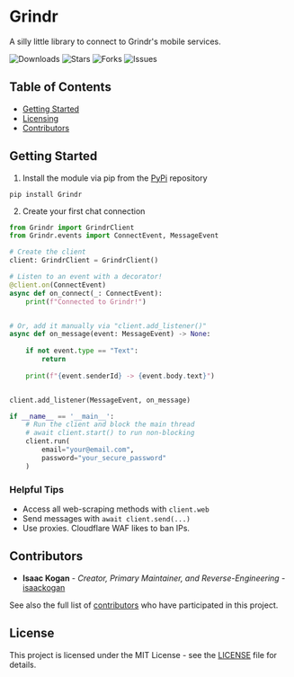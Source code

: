 Grindr
==================
A silly little library to connect to Grindr's mobile services.

![Downloads](https://pepy.tech/badge/grindr)
![Stars](https://img.shields.io/github/stars/isaackogan/Grindr?style=flat&color=0274b5)
![Forks](https://img.shields.io/github/forks/isaackogan/Grindr?style=flat&color=0274b5)
![Issues](https://img.shields.io/github/issues/isaackogan/Grindr)

## Table of Contents

- [Getting Started](#getting-started)
- [Licensing](#license)
- [Contributors](#contributors)

## Getting Started

1. Install the module via pip from the [PyPi](https://pypi.org/project/Grindr/) repository

```shell script
pip install Grindr
```

2. Create your first chat connection

```python
from Grindr import GrindrClient
from Grindr.events import ConnectEvent, MessageEvent

# Create the client
client: GrindrClient = GrindrClient()

# Listen to an event with a decorator!
@client.on(ConnectEvent)
async def on_connect(_: ConnectEvent):
    print(f"Connected to Grindr!")


# Or, add it manually via "client.add_listener()"
async def on_message(event: MessageEvent) -> None:
    
    if not event.type == "Text":
        return
    
    print(f"{event.senderId} -> {event.body.text}")


client.add_listener(MessageEvent, on_message)

if __name__ == '__main__':
    # Run the client and block the main thread
    # await client.start() to run non-blocking
    client.run(
        email="your@email.com",
        password="your_secure_password"
    )
```

### Helpful Tips

- Access all web-scraping methods with `client.web`
- Send messages with `await client.send(...)`
- Use proxies. Cloudflare WAF likes to ban IPs.

## Contributors

* **Isaac Kogan** - *Creator, Primary Maintainer, and Reverse-Engineering* - [isaackogan](https://github.com/isaackogan)

See also the full list of [contributors](https://github.com/isaackogan/TikTokLive/contributors) who have participated in
this project.

## License

This project is licensed under the MIT License - see the [LICENSE](LICENSE) file for details.

